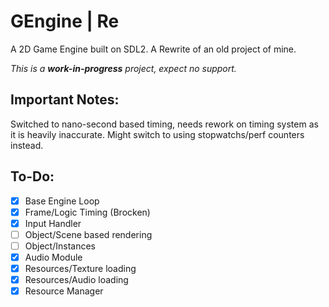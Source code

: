 ﻿# GEngine | Re
A 2D Game Engine built on SDL2.
A Rewrite of an old project of mine.

*This is a __work-in-progress__ project, expect no support.*

## Important Notes:
Switched to nano-second based timing, needs rework on timing system as it is heavily inaccurate.
Might switch to using stopwatchs/perf counters instead.

## To-Do:
- [x] Base Engine Loop
- [x] Frame/Logic Timing (Brocken)
- [x] Input Handler
- [ ] Object/Scene based rendering
- [ ] Object/Instances
- [x] Audio Module
- [x] Resources/Texture loading
- [x] Resources/Audio loading
- [x] Resource Manager